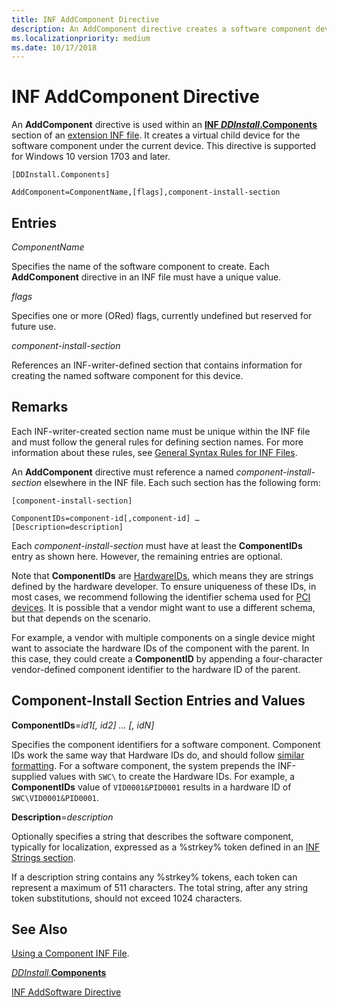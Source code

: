 ```yaml
---
title: INF AddComponent Directive
description: An AddComponent directive creates a software component device underneath the current device.
ms.localizationpriority: medium
ms.date: 10/17/2018
---
```


# INF AddComponent Directive

An **AddComponent** directive is used within an [**INF *DDInstall*.Components**](inf-ddinstall-components-section.md) section of an [extension INF file](using-an-extension-inf-file.md).  It creates a virtual child device for the software component under the current device. This directive is supported for Windows 10 version 1703 and later. 

```inf
[DDInstall.Components]

AddComponent=ComponentName,[flags],component-install-section
```

## Entries

*ComponentName*

Specifies the name of the software component to create.  Each **AddComponent** directive in an INF file must have a unique value.

*flags*

Specifies one or more (ORed) flags, currently undefined but reserved for future use.

*component-install-section*

References an INF-writer-defined section that contains information for creating the named software component for this device.  

## Remarks

Each INF-writer-created section name must be unique within the INF file and must follow the general rules for defining section names.  For more information about these rules, see [General Syntax Rules for INF Files](general-syntax-rules-for-inf-files.md).

An **AddComponent** directive must reference a named *component-install-section* elsewhere in the INF file.  Each such section has the following form:

```inf
[component-install-section]

ComponentIDs=component-id[,component-id] …
[Description=description]
```

Each *component-install-section* must have at least the **ComponentIDs** entry as shown here. However, the remaining entries are optional.

Note that **ComponentIDs** are [HardwareIDs](hardware-ids.md), which means they are strings defined by the hardware developer.  To ensure uniqueness of these IDs, in most cases, we recommend following the identifier schema used for [PCI devices](identifiers-for-pci-devices.md).  It is possible that a vendor might want to use a different schema, but that depends on the scenario.

For example, a vendor with multiple components on a single device might want to associate the hardware IDs of the component with the parent.  In this case, they could create a **ComponentID** by appending a four-character vendor-defined component identifier to the hardware ID of the parent.

## Component-Install Section Entries and Values
	
**ComponentIDs**=*id1[, id2] … [, idN]*

Specifies the component identifiers for a software component.  Component IDs work the same way that Hardware IDs do, and should follow [similar formatting](hardware-ids.md). For a software component, the system prepends the INF-supplied values with `SWC\` to create the Hardware IDs.  For example, a **ComponentIDs** value of `VID0001&PID0001` results in a hardware ID of `SWC\VID0001&PID0001`.

**Description**=*description*

Optionally specifies a string that describes the software component, typically for localization, expressed as a %strkey% token defined in an [INF Strings section](inf-strings-section.md).
	
If a description string contains any %strkey% tokens, each token can represent a maximum of 511 characters. The total string, after any string token substitutions, should not exceed 1024 characters.

## See Also

[Using a Component INF File](using-a-component-inf-file.md).

[*DDInstall*.**Components**](inf-ddinstall-components-section.md)

[INF AddSoftware Directive](inf-addsoftware-directive.md)
